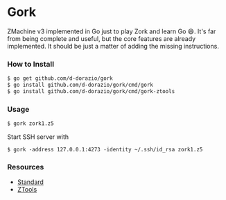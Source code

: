# Gork
ZMachine v3 implemented in Go just to play Zork and learn Go :smile:.
It's far from being complete and useful, but the core features are already
implemented. It should be just a matter of adding the missing instructions.


### How to Install
```bash
$ go get github.com/d-dorazio/gork
$ go install github.com/d-dorazio/gork/cmd/gork
$ go install github.com/d-dorazio/gork/cmd/gork-ztools
```

### Usage
```bash
$ gork zork1.z5
```

Start SSH server with
```
$ gork -address 127.0.0.1:4273 -identity ~/.ssh/id_rsa zork1.z5
```

### Resources
- [Standard](http://inform-fiction.org/zmachine/standards/index.html)
- [ZTools](http://inform-fiction.org/zmachine/ztools.html)
